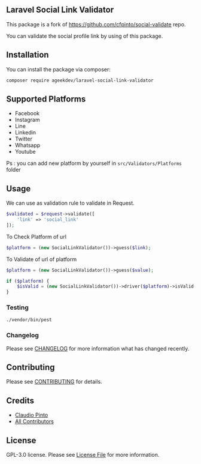 ## Laravel Social Link Validator

This package is a fork of https://github.com/cfpinto/social-validate repo.


You can validate the social profile link by using of this package.

## Installation

You can install the package via composer:

```bash
composer require ageekdev/laravel-social-link-validator
```

## Supported Platforms
- Facebook
- Instagram
- Line
- Linkedin
- Twitter
- Whatsapp
- Youtube

Ps : you can add new platform by yourself in `src/Validators/Platforms` folder

## Usage

We can use as validation rule to validate in Request.

```php
$validated = $request->validate([
    'link' => 'social_link'
]);
```

To Check Platform of url
```php
$platform = (new SocialLinkValidator())->guess($link);
```

To Validate of url of platform
```php
$platform = (new SocialLinkValidator())->guess($value);

if ($platform) {
    $isValid = (new SocialLinkValidator())->driver($platform)->isValid($value);
}
```

### Testing

```bash
./vendor/bin/pest
```

### Changelog

Please see [CHANGELOG](CHANGELOG.md) for more information what has changed recently.

## Contributing

Please see [CONTRIBUTING](CONTRIBUTING.md) for details.

## Credits

- [Claudio Pinto](https://github.com/cfpinto)
- [All Contributors](../../contributors)

## License

GPL-3.0 license. Please see [License File](LICENSE.md) for more information.
